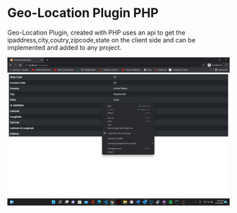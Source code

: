 # Geo-Location Plugin PHP
Geo-Location Plugin, created with PHP uses an api to get the ipaddress,city,coutry,zipcode,state on the client side and can be implemented and added to any project.


![Image](img/pic.png)

